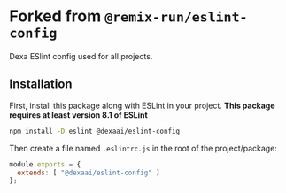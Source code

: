 # Forked from `@remix-run/eslint-config`

Dexa ESlint config used for all projects.

## Installation

First, install this package along with ESLint in your project. **This package requires at least version 8.1 of ESLint**

```sh
npm install -D eslint @dexaai/eslint-config
```

Then create a file named `.eslintrc.js` in the root of the project/package:

```js filename=.eslintrc.js
module.exports = {
  extends: [ "@dexaai/eslint-config" ]
};
```

